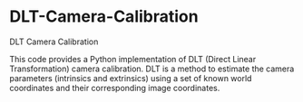 # DLT-Camera-Calibration

DLT Camera Calibration

This code provides a Python implementation of DLT (Direct Linear Transformation) camera calibration. DLT is a method to estimate the camera parameters (intrinsics and extrinsics) using a set of known world coordinates and their corresponding image coordinates.
